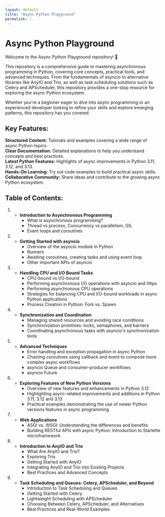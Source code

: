 ```yaml
---
layout: default
title: "Async Python Playground"
permalink: /
---
```


# Async Python Playground

Welcome to the Async Python Playground repository! 🚀

This repository is a comprehensive guide to mastering asynchronous programming in Python,
covering core concepts, practical tools, and advanced techniques. 
From the fundamentals of asyncio to alternative libraries like AnyIO and Trio,
as well as task scheduling solutions such as Celery and APScheduler,
this repository provides a one-stop resource for exploring the async Python ecosystem.

Whether you're a beginner eager to dive into async programming
or an experienced developer looking to refine your skills and explore emerging patterns,
this repository has you covered.

## Key Features:

**Structured Content:** Tutorials and examples covering a wide range of async Python topics.<br />
**Clear Documentation:** Detailed explanations to help you understand concepts and best practices.<br />
**Latest Python Features:** Highlights of async improvements in Python 3.11, 3.12, and 3.13.<br />
**Hands-On Learning:** Try out code examples to build practical async skills.<br />
**Collaborative Community:** Share ideas and contribute to the growing async Python ecosystem.<br />

## Table of Contents:

1. * **Introduction to Asynchronous Programming**
     - What is asynchronous programming?
     - Thread vs process, Concurrency vs parallelism, GIL
     - Event loops and coroutines

2. * **Getting Started with asyncio**
     - Overview of the asyncio module in Python
     - Runners
     - Awaiting coroutines, creating tasks and using event loop
     - Other important APIs of asyncio

3. * **Handling CPU and I/O Bound Tasks**
     - CPU-bound vs I/O-bound
     - Performing asynchronous I/O operations with asyncio and httpx
     - Performing asynchronous CPU operations
     - Strategies for balancing CPU and I/O-bound workloads in async Python applications
     - Process Creation in Python: Fork vs. Spawn

4. * **Synchronization and Coordination**
     - Managing shared resources and avoiding race conditions
     - Synchronization primitives: locks, semaphores, and barriers
     - Coordinating asynchronous tasks with asyncio's synchronization tools

5. * **Advanced Techniques**
     - Error handling and exception propagation in async Python
     - Chaining coroutines using callback and event to compose more complex async workflows
     - asyncio Queue and consumer-producer workflows
     - asyncio Future

6. * **Exploring Features of New Python Versions**
     - Overview of new features and enhancements in Python 3.12
     - Highlighting async-related improvements and additions in Python 3.11, 3.12 and 3.13
     - Practical examples demonstrating the use of newer Python versions features in async programming

7.  * **Web Applications**
      - ASGI vs. WSGI: Understanding the differences and benefits
      - Building RESTful APIs with async Python: Introduction to Starlette microframework

8. * **Introduction to AnyIO and Trio**
      - What Are AnyIO and Trio?
      - Exploring Trio
      - Getting Started with AnyIO
      - Integrating AnyIO and Trio into Existing Projects
      - Best Practices and Advanced Concepts

9. * **Task Scheduling and Queues: Celery, APScheduler, and Beyond**
      - Introduction to Task Scheduling and Queues
      - Getting Started with Celery
      - Lightweight Scheduling with APScheduler
      - Choosing Between Celery, APScheduler, and Alternatives
      - Best Practices and Real-World Examples
